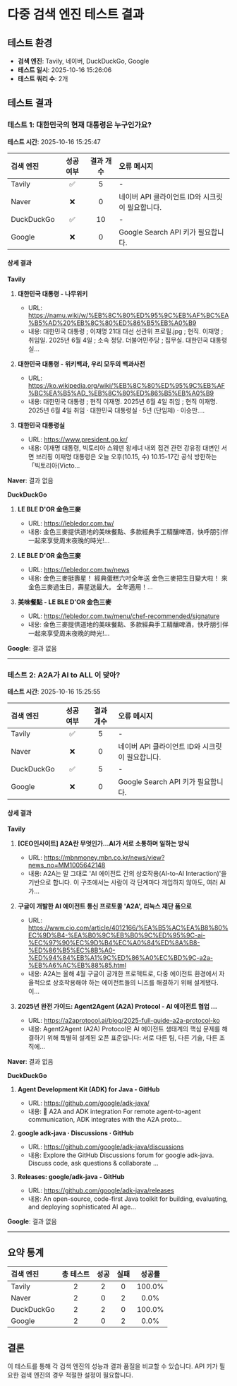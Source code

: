 # 다중 검색 엔진 테스트 결과

## 테스트 환경
- **검색 엔진**: Tavily, 네이버, DuckDuckGo, Google
- **테스트 일시**: 2025-10-16 15:26:06
- **테스트 쿼리 수**: 2개

## 테스트 결과

### 테스트 1: 대한민국의 현재 대통령은 누구인가요?

**테스트 시간**: 2025-10-16 15:25:47

| 검색 엔진 | 성공 여부 | 결과 개수 | 오류 메시지 |
|:---|:---:|:---:|:---|
| Tavily | ✅ | 5 | - |
| Naver | ❌ | 0 | 네이버 API 클라이언트 ID와 시크릿이 필요합니다. |
| DuckDuckGo | ✅ | 10 | - |
| Google | ❌ | 0 | Google Search API 키가 필요합니다. |

#### 상세 결과

**Tavily**

1. **대한민국 대통령 - 나무위키**
   - URL: https://namu.wiki/w/%EB%8C%80%ED%95%9C%EB%AF%BC%EA%B5%AD%20%EB%8C%80%ED%86%B5%EB%A0%B9
   - 내용: 대한민국 대통령 ; 이재명 21대 대선 선관위 프로필.jpg ; 현직. 이재명 ; 취임일. 2025년 6월 4일 ; 소속 정당. 더불어민주당 ; 집무실. 대한민국 대통령실...

2. **대한민국 대통령 - 위키백과, 우리 모두의 백과사전**
   - URL: https://ko.wikipedia.org/wiki/%EB%8C%80%ED%95%9C%EB%AF%BC%EA%B5%AD_%EB%8C%80%ED%86%B5%EB%A0%B9
   - 내용: 대한민국 대통령 ; 현직 이재명. 2025년 6월 4일 취임 ; 현직 이재명. 2025년 6월 4일 취임 · 대한민국 대통령실 · 5년 (단임제) · 이승만....

3. **대한민국 대통령실**
   - URL: https://www.president.go.kr/
   - 내용: 이재명 대통령, 빅토리아 스웨덴 왕세녀 내외 접견 관련 강유정 대변인 서면 브리핑 이재명 대통령은 오늘 오후(10.15, 수) 10.15-17간 공식 방한하는 「빅토리아(Victo...

**Naver**: 결과 없음

**DuckDuckGo**

1. **LE BLE D'OR 金色三麥**
   - URL: https://lebledor.com.tw/
   - 내용: 金色三麥提供道地的美味餐點、多款經典手工精釀啤酒，快呼朋引伴一起來享受周末夜晚的時光!...

2. **LE BLE D'OR 金色三麥**
   - URL: https://lebledor.com.tw/news
   - 내용: 金色三麥挺壽星！ 經典蛋糕六吋全年送 金色三麥把生日變大啦！ 來金色三麥過生日，壽星送最大。 全年適用！...

3. **美味餐點 - LE BLE D'OR 金色三麥**
   - URL: https://lebledor.com.tw/menu/chef-recommended/signature
   - 내용: 金色三麥提供道地的美味餐點、多款經典手工精釀啤酒，快呼朋引伴一起來享受周末夜晚的時光!...

**Google**: 결과 없음

---

### 테스트 2: A2A가 AI to ALL 이 맞아?

**테스트 시간**: 2025-10-16 15:25:55

| 검색 엔진 | 성공 여부 | 결과 개수 | 오류 메시지 |
|:---|:---:|:---:|:---|
| Tavily | ✅ | 5 | - |
| Naver | ❌ | 0 | 네이버 API 클라이언트 ID와 시크릿이 필요합니다. |
| DuckDuckGo | ✅ | 5 | - |
| Google | ❌ | 0 | Google Search API 키가 필요합니다. |

#### 상세 결과

**Tavily**

1. **[CEO인사이트] A2A란 무엇인가…AI가 서로 소통하며 일하는 방식**
   - URL: https://mbnmoney.mbn.co.kr/news/view?news_no=MM1005642148
   - 내용: A2A는 말 그대로 'AI 에이전트 간의 상호작용(AI-to-AI Interaction)'을 기반으로 합니다. 이 구조에서는 사람이 각 단계마다 개입하지 않아도, 여러 AI가...

2. **구글이 개발한 AI 에이전트 통신 프로토콜 'A2A', 리눅스 재단 품으로**
   - URL: https://www.cio.com/article/4012166/%EA%B5%AC%EA%B8%80%EC%9D%B4-%EA%B0%9C%EB%B0%9C%ED%95%9C-ai-%EC%97%90%EC%9D%B4%EC%A0%84%ED%8A%B8-%ED%86%B5%EC%8B%A0-%ED%94%84%EB%A1%9C%ED%86%A0%EC%BD%9C-a2a-%EB%A6%AC%EB%88%85.html
   - 내용: A2A는 올해 4월 구글이 공개한 프로젝트로, 다중 에이전트 환경에서 자율적으로 상호작용해야 하는 에이전트들의 니즈를 해결하기 위해 설계됐다. 이...

3. **2025년 완전 가이드: Agent2Agent (A2A) Protocol - AI 에이전트 협업 ...**
   - URL: https://a2aprotocol.ai/blog/2025-full-guide-a2a-protocol-ko
   - 내용: Agent2Agent (A2A) Protocol은 AI 에이전트 생태계의 핵심 문제를 해결하기 위해 특별히 설계된 오픈 표준입니다: 서로 다른 팀, 다른 기술, 다른 조직에...

**Naver**: 결과 없음

**DuckDuckGo**

1. **Agent Development Kit (ADK) for Java - GitHub**
   - URL: https://github.com/google/adk-java/
   - 내용: 🤖 A2A and ADK integration For remote agent-to-agent communication, ADK integrates with the A2A proto...

2. **google adk-java · Discussions · GitHub**
   - URL: https://github.com/google/adk-java/discussions
   - 내용: Explore the GitHub Discussions forum for google adk-java. Discuss code, ask questions & collaborate ...

3. **Releases: google/adk-java - GitHub**
   - URL: https://github.com/google/adk-java/releases
   - 내용: An open-source, code-first Java toolkit for building, evaluating, and deploying sophisticated AI age...

**Google**: 결과 없음

---

## 요약 통계

| 검색 엔진 | 총 테스트 | 성공 | 실패 | 성공률 |
|:---|:---:|:---:|:---:|:---:|
| Tavily | 2 | 2 | 0 | 100.0% |
| Naver | 2 | 0 | 2 | 0.0% |
| DuckDuckGo | 2 | 2 | 0 | 100.0% |
| Google | 2 | 0 | 2 | 0.0% |

## 결론

이 테스트를 통해 각 검색 엔진의 성능과 결과 품질을 비교할 수 있습니다.
API 키가 필요한 검색 엔진의 경우 적절한 설정이 필요합니다.